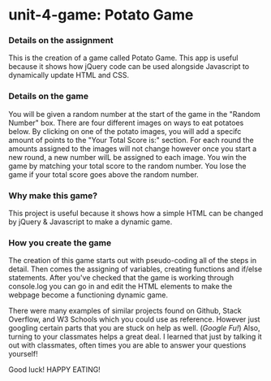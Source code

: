 # unit-4-game: Potato Game

### Details on the assignment
This is the creation of a game called Potato Game. This app is useful because it shows how jQuery code can be used alongside Javascript to dynamically update HTML and CSS.

### Details on the game
You will be given a random number at the start of the game in the "Random Number" box. There are four different images on ways to eat potatoes below. By clicking 
on one of the potato images, you will add a specifc amount of points to 
the "Your Total Score is:" section. For each round the amounts assigned to
the images will not change however once you start a new round, a new number 
wilL be assigned to each image. You win the game by matching your total score to the random number. You lose the game if your total score goes above the random number.

### Why make this game?
This project is useful because it shows how a simple HTML can be changed by jQuery & Javascript to make a dynamic game.

### How you create the game
The creation of this game starts out with pseudo-coding all of the steps in detail. Then comes the assigning of variables, creating functions and if/else statements. After you've checked that the game is working through console.log you can go in and edit the HTML elements to make the webpage become a functioning dynamic game.  

There were many examples of similar projects found on Github, Stack Overflow, and W3 Schools which you could use as reference. However just googling certain parts that you are stuck on help as well. (*Google Fu!*) Also, turning to your classmates helps a great deal. I learned that just by talking it out with classmates, often times you are able to answer your questions yourself! 

Good luck! HAPPY EATING!